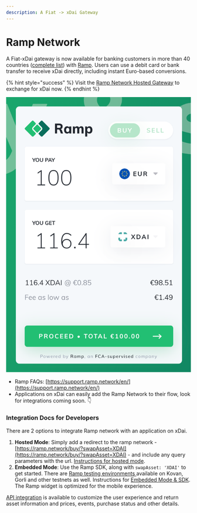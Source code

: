```yaml
---
description: A Fiat -> xDai Gateway
---
```


# Ramp Network

A Fiat-xDai gateway is now available for banking customers in more than 40 countries \([complete list](https://support.ramp.network/en/article/what-countries-do-you-support-1ua7sn1/)\) with [Ramp](https://ramp.network/). Users can use a debit card or bank transfer to receive xDai directly, including instant Euro-based conversions.

{% hint style="success" %}
Visit the [Ramp Network Hosted Gateway](https://ramp.network/buy/?swapAsset=XDAI) to exchange for xDai now.
{% endhint %}

![](../../../.gitbook/assets/ramp.png)

* Ramp FAQs: [https://support.ramp.network/en/](https://support.ramp.network/en/)
* Applications on xDai can easily add the Ramp Network to their flow, look for integrations coming soon. 👇 

### Integration Docs for Developers

There are 2 options to integrate Ramp network with an application on xDai.

1. **Hosted Mode**: Simply add a redirect to the ramp network - [https://ramp.network/buy/?swapAsset=XDAI](https://ramp.network/buy/?swapAsset=XDAI) - and include any query parameters with the url. [Instructions for hosted mode](https://docs.ramp.network/quick-start-hosted/).
2. **Embedded Mode**: Use the Ramp SDK, along with `swapAsset: 'XDAI'` to get started. There are [Ramp testing environments ](https://docs.ramp.network/testing-environments)available on Kovan, Gorli and other testnets as well. Instructions for [Embedded Mode & SDK](https://docs.ramp.network/quick-start-embedded-with-overlay). The Ramp widget is optimized for the mobile experience.

[API integration](https://docs.ramp.network/rest-api-reference) is available to customize the user experience and return asset information and prices, events, purchase status and other details.





  


